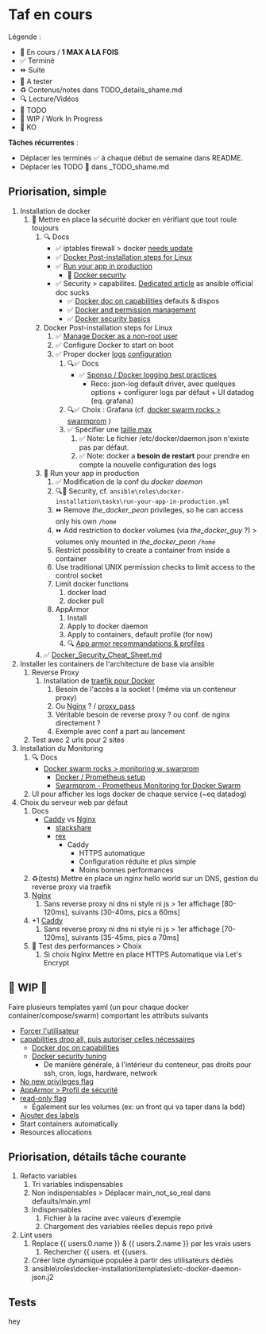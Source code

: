 # Taf en cours

Légende :

- 🚀  En cours / **1 MAX A LA FOIS**
- ✅  Terminé
- ⏩  Suite
- 📌  A tester
- ♻️  Contenus/notes dans TODO_details_shame.md
- 🔍  Lecture/Vidéos
- 🌱  TODO
- 🚧  WIP / Work In Progress
- 💩  KO

**Tâches récurrentes** :

- Déplacer les terminés ✅ à chaque début de semaine dans README.
- Déplacer les TODO 🌱 dans _TODO_shame.md

## Priorisation, simple

1. Installation de docker
   1. 🚀 Mettre en place la sécurité docker en vérifiant que tout roule toujours
      1. 🔍 Docs
         - ✅ iptables firewall > docker [needs update](https://github.com/nickjj/ansible-iptables/blob/master/tasks/main.yml)
         - ✅ [Docker Post-installation steps for Linux](https://docs.docker.com/install/linux/linux-postinstall/)
         - ✅ [Run your app in production](https://docs.docker.com/get-started/orchestration/)
           - 🚀 [Docker security](https://docs.docker.com/engine/security/security/)
         - ✅ Security > capabilites. [Dedicated article](https://opensource.com/business/15/3/docker-security-tuning) as ansible official doc sucks
           - ✅ [Docker doc on capabilities](https://docs.docker.com/engine/reference/run/#runtime-privilege-and-linux-capabilities) defauts & dispos
           - ✅ [Docker and permission management](https://blog.ippon.tech/docker-and-permission-management/)
           - ✅ [Docker security basics](https://innablr.com.au/blog/docker-security-basics/)
      2. Docker Post-installation steps for Linux
         1. ✅ [Manage Docker as a non-root user](https://docs.docker.com/install/linux/linux-postinstall/#manage-docker-as-a-non-root-user)
         2. ✅ Configure Docker to start on boot
         3. ✅ Proper docker [logs](https://docs.docker.com/config/containers/logging/) [configuration](https://docs.docker.com/config/containers/logging/configure/)
            1. 🔍✅ Docs
               - ✅ [Sponso / Docker logging best practices](https://www.datadoghq.com/blog/docker-logging/)
                 - Reco: json-log default driver, avec quelques options + configurer logs par défaut + UI datadog (eq. grafana)
            2. 🔍✅ Choix : Grafana (cf. [docker swarm rocks > swarmprom](https://dockerswarm.rocks/swarmprom/) )
            3. ✅ Spécifier une [taille max](https://docs.docker.com/config/containers/logging/configure/#configure-the-default-logging-driver)
               1. ✅ Note: Le fichier /etc/docker/daemon.json n'existe pas par défaut.
               2. ✅ Note: docker a **besoin de restart** pour prendre en compte la nouvelle configuration des logs
      3. 🚀 Run your app in production
         1. ✅ Modification de la conf du *docker daemon*
         2. 🔍🚀 Security, cf. `ansible\roles\docker-installation\tasks\run-your-app-in-production.yml`
         3. ⏩ Remove *the_docker_peon* privileges, so he can access only his own `/home`
         4. ⏩ Add restriction to docker volumes (via *the_docker_guy* ?) > volumes only mounted in *the_docker_peon* `/home`
         5. Restrict possibility to create a container from inside a container
         6. Use traditional UNIX permission checks to limit access to the control socket
         7. Limit docker functions
            1. docker load
            2. docker pull
         8. AppArmor
            1. Install
            2. Apply to docker daemon
            3. Apply to containers, default profile (for now)
            4. 🔍 [App armor recommandations & profiles](https://www.nccgroup.trust/uk/our-research/abusing-privileged-and-unprivileged-linux-containers/)
      4. ✅ [Docker_Security_Cheat_Sheet.md](https://github.com/OWASP/CheatSheetSeries/blob/master/cheatsheets/Docker_Security_Cheat_Sheet.md#rule-10---set-the-logging-level-to-at-least-info)
2. Installer les containers de l'architecture de base via ansible
   1. Reverse Proxy
      1. Installation de [traefik pour Docker](https://docs.traefik.io/providers/docker/)
         1. Besoin de l'accès a la socket ! (même via un conteneur proxy)
         2. Ou [Nginx](https://hub.docker.com/r/jwilder/nginx-proxy/) ? / [proxy_pass](https://medium.com/@mannycodes/create-an-nginx-reverse-proxy-with-docker-a1c0aa9078f1)
         3. Véritable besoin de reverse proxy ? ou conf. de nginx directement ?
         4. Exemple avec conf a part au lancement
   2. Test avec 2 urls pour 2 sites
3. Installation du Monitoring
   1. 🔍 Docs
      - [Docker swarm rocks > monitoring w. swarprom](https://dockerswarm.rocks/swarmprom/)
        - [Docker / Prometheus setup](https://docs.docker.com/config/daemon/prometheus/)
        - [Swarmprom - Prometheus Monitoring for Docker Swarm](https://www.weave.works/blog/swarmprom-prometheus-monitoring-for-docker-swarm)
   2. UI pour afficher les logs docker de chaque service (~eq datadog)
4. Choix du serveur web par défaut
   1. Docs
      - [Caddy](https://caddyserver.com/) vs [Nginx](https://www.nginx.com/)
        - [stackshare](https://stackshare.io/stackups/caddy-vs-nginx)
        - [rex](https://medium.com/@torch2424/my-experience-of-switching-from-nginx-to-caddy-79bc8cd627c0)
          - Caddy
            - HTTPS automatique
            - Configuration réduite et plus simple
            - Moins bonnes performances
   2. ♻️(tests) Mettre en place un nginx hello world sur un DNS, gestion du reverse proxy via traefik
   3. [Nginx](https://hub.docker.com/_/nginx)
      1. Sans reverse proxy ni dns ni style ni js > 1er affichage [80-120ms], suivants [30-40ms, pics a 60ms]
   4. +1 [Caddy](https://hub.docker.com/r/yobasystems/alpine-caddy/)
      1. Sans reverse proxy ni dns ni style ni js > 1er affichage [70-120ms], suivants [35-45ms, pics a 70ms]
   5. 📌 Test des performances > Choix
      1. Si choix Nginx Mettre en place HTTPS Automatique via Let's Encrypt

## 🚧 WIP 🚧

Faire plusieurs templates yaml (un pour chaque docker container/compose/swarm) comportant les attributs suivants

- [Forcer l'utilisateur](https://github.com/OWASP/CheatSheetSeries/blob/master/cheatsheets/Docker_Security_Cheat_Sheet.md#rule-2---set-a-user)
- [capabilities drop all, puis autoriser celles nécessaires](https://github.com/OWASP/CheatSheetSeries/blob/master/cheatsheets/Docker_Security_Cheat_Sheet.md#rule-3---limit-capabilities-grant-only-specific-capabilities-needed-by-a-container)
  - [Docker doc on capabilities](https://docs.docker.com/engine/reference/run/#runtime-privilege-and-linux-capabilities)
  - [Docker security tuning](https://opensource.com/business/15/3/docker-security-tuning)
    - De manière générale, à l'intérieur du conteneur, pas droits pour ssh, cron, logs, hardware, network
- [No new privileges flag](https://github.com/OWASP/CheatSheetSeries/blob/master/cheatsheets/Docker_Security_Cheat_Sheet.md#rule-4---add-no-new-privileges-flag)
- [AppArmor > Profil de sécurité](https://github.com/OWASP/CheatSheetSeries/blob/master/cheatsheets/Docker_Security_Cheat_Sheet.md#rule-6---use-linux-security-module-seccomp-apparmor-or-selinux)
- [read-only flag](https://github.com/OWASP/CheatSheetSeries/blob/master/cheatsheets/Docker_Security_Cheat_Sheet.md#rule-8---set-filesystem-and-volumes-to-read-only)
  - Également sur les volumes (ex: un front qui va taper dans la bdd)
- [Ajouter des labels](https://docs.docker.com/config/labels-custom-metadata/)
- Start containers automatically
- Resources allocations

## Priorisation, détails tâche courante

1. Refacto variables
   1. Tri variables indispensables
   2. Non indispensables > Déplacer main_not_so_real dans defaults/main.yml
   3. Indispensables
      1. Fichier à la racine avec valeurs d'exemple
      2. Chargement des variables réelles depuis repo privé
2. Lint users
   1. Replace {{ users.0.name }} & {{ users.2.name }} par les vrais users
      1. Rechercher {{ users. et {{users.
   2. Créer liste dynamique populée à partir des utilisateurs dédiés
   3. ansible\roles\docker-installation\templates\etc-docker-daemon-json.j2

## Tests

hey
